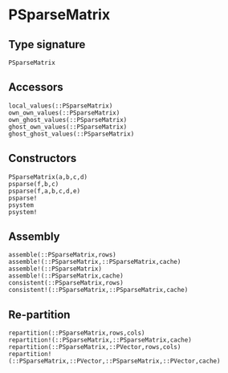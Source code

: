 # PSparseMatrix

## Type signature

```@docs
PSparseMatrix
```

## Accessors

```@docs
local_values(::PSparseMatrix)
own_own_values(::PSparseMatrix)
own_ghost_values(::PSparseMatrix)
ghost_own_values(::PSparseMatrix)
ghost_ghost_values(::PSparseMatrix)
```
## Constructors

```@docs
PSparseMatrix(a,b,c,d)
psparse(f,b,c)
psparse(f,a,b,c,d,e)
psparse!
psystem
psystem!
```
## Assembly

```@docs
assemble(::PSparseMatrix,rows)
assemble!(::PSparseMatrix,::PSparseMatrix,cache)
assemble!(::PSparseMatrix)
assemble!(::PSparseMatrix,cache)
consistent(::PSparseMatrix,rows)
consistent!(::PSparseMatrix,::PSparseMatrix,cache)
```

## Re-partition

```@docs
repartition(::PSparseMatrix,rows,cols)
repartition!(::PSparseMatrix,::PSparseMatrix,cache)
repartition(::PSparseMatrix,::PVector,rows,cols)
repartition!(::PSparseMatrix,::PVector,::PSparseMatrix,::PVector,cache)
```
